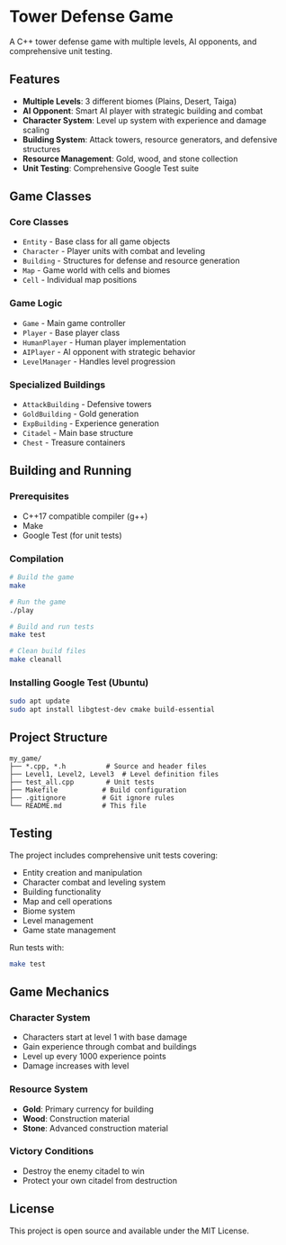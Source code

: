 # Tower Defense Game

A C++ tower defense game with multiple levels, AI opponents, and comprehensive unit testing.

## Features

- **Multiple Levels**: 3 different biomes (Plains, Desert, Taiga)
- **AI Opponent**: Smart AI player with strategic building and combat
- **Character System**: Level up system with experience and damage scaling
- **Building System**: Attack towers, resource generators, and defensive structures
- **Resource Management**: Gold, wood, and stone collection
- **Unit Testing**: Comprehensive Google Test suite

## Game Classes

### Core Classes
- `Entity` - Base class for all game objects
- `Character` - Player units with combat and leveling
- `Building` - Structures for defense and resource generation
- `Map` - Game world with cells and biomes
- `Cell` - Individual map positions

### Game Logic
- `Game` - Main game controller
- `Player` - Base player class
- `HumanPlayer` - Human player implementation
- `AIPlayer` - AI opponent with strategic behavior
- `LevelManager` - Handles level progression

### Specialized Buildings
- `AttackBuilding` - Defensive towers
- `GoldBuilding` - Gold generation
- `ExpBuilding` - Experience generation
- `Citadel` - Main base structure
- `Chest` - Treasure containers

## Building and Running

### Prerequisites
- C++17 compatible compiler (g++)
- Make
- Google Test (for unit tests)

### Compilation
```bash
# Build the game
make

# Run the game
./play

# Build and run tests
make test

# Clean build files
make cleanall
```

### Installing Google Test (Ubuntu)
```bash
sudo apt update
sudo apt install libgtest-dev cmake build-essential
```

## Project Structure

```
my_game/
├── *.cpp, *.h          # Source and header files
├── Level1, Level2, Level3  # Level definition files
├── test_all.cpp        # Unit tests
├── Makefile           # Build configuration
├── .gitignore         # Git ignore rules
└── README.md          # This file
```

## Testing

The project includes comprehensive unit tests covering:
- Entity creation and manipulation
- Character combat and leveling system
- Building functionality
- Map and cell operations
- Biome system
- Level management
- Game state management

Run tests with:
```bash
make test
```

## Game Mechanics

### Character System
- Characters start at level 1 with base damage
- Gain experience through combat and buildings
- Level up every 1000 experience points
- Damage increases with level

### Resource System
- **Gold**: Primary currency for building
- **Wood**: Construction material
- **Stone**: Advanced construction material

### Victory Conditions
- Destroy the enemy citadel to win
- Protect your own citadel from destruction

## License

This project is open source and available under the MIT License.
